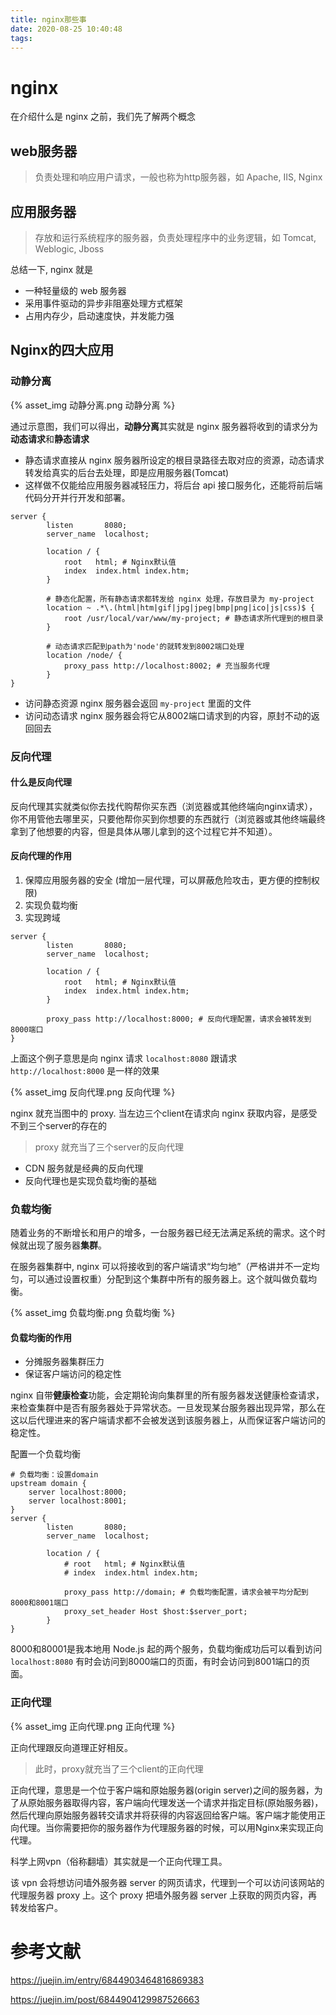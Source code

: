 ```yaml
---
title: nginx那些事
date: 2020-08-25 10:40:48
tags:
---
```


# nginx
在介绍什么是 nginx 之前，我们先了解两个概念
## web服务器
> 负责处理和响应用户请求，一般也称为http服务器，如 Apache, IIS, Nginx
## 应用服务器
> 存放和运行系统程序的服务器，负责处理程序中的业务逻辑，如 Tomcat, Weblogic, Jboss

总结一下, nginx 就是
* 一种轻量级的 web 服务器
* 采用事件驱动的异步非阻塞处理方式框架
* 占用内存少，启动速度快，并发能力强

## Nginx的四大应用
### 动静分离

{% asset_img 动静分离.png 动静分离 %}

通过示意图，我们可以得出，**动静分离**其实就是 nginx 服务器将收到的请求分为**动态请求**和**静态请求**
* 静态请求直接从 nginx 服务器所设定的根目录路径去取对应的资源，动态请求转发给真实的后台去处理，即是应用服务器(Tomcat)
* 这样做不仅能给应用服务器减轻压力，将后台 api 接口服务化，还能将前后端代码分开并行开发和部署。

```nginx
server {  
        listen       8080;        
        server_name  localhost;

        location / {
            root   html; # Nginx默认值
            index  index.html index.htm;
        }
        
        # 静态化配置，所有静态请求都转发给 nginx 处理，存放目录为 my-project
        location ~ .*\.(html|htm|gif|jpg|jpeg|bmp|png|ico|js|css)$ {
            root /usr/local/var/www/my-project; # 静态请求所代理到的根目录
        }
        
        # 动态请求匹配到path为'node'的就转发到8002端口处理
        location /node/ {  
            proxy_pass http://localhost:8002; # 充当服务代理
        }
}
```
* 访问静态资源 nginx 服务器会返回 ```my-project``` 里面的文件
* 访问动态请求 nginx 服务器会将它从8002端口请求到的内容，原封不动的返回回去

### 反向代理
#### 什么是反向代理
反向代理其实就类似你去找代购帮你买东西（浏览器或其他终端向nginx请求），你不用管他去哪里买，只要他帮你买到你想要的东西就行（浏览器或其他终端最终拿到了他想要的内容，但是具体从哪儿拿到的这个过程它并不知道）。
#### 反向代理的作用
1. 保障应用服务器的安全 (增加一层代理，可以屏蔽危险攻击，更方便的控制权限)
2. 实现负载均衡
3. 实现跨域

```nginx
server {  
        listen       8080;        
        server_name  localhost;

        location / {
            root   html; # Nginx默认值
            index  index.html index.htm;
        }
        
        proxy_pass http://localhost:8000; # 反向代理配置，请求会被转发到8000端口
}
```

上面这个例子意思是向 nginx 请求 ```localhost:8080``` 跟请求 ```http://localhost:8000``` 是一样的效果

{% asset_img 反向代理.png 反向代理 %}

nginx 就充当图中的 proxy. 当左边三个client在请求向 nginx 获取内容，是感受不到三个server的存在的
> proxy 就充当了三个server的反向代理

* CDN 服务就是经典的反向代理
* 反向代理也是实现负载均衡的基础

### 负载均衡
随着业务的不断增长和用户的增多，一台服务器已经无法满足系统的需求。这个时候就出现了服务器**集群**。

在服务器集群中, nginx 可以将接收到的客户端请求“均匀地”（严格讲并不一定均匀，可以通过设置权重）分配到这个集群中所有的服务器上。这个就叫做负载均衡。

{% asset_img 负载均衡.png 负载均衡 %}

#### 负载均衡的作用
* 分摊服务器集群压力
* 保证客户端访问的稳定性

nginx 自带**健康检查**功能，会定期轮询向集群里的所有服务器发送健康检查请求，来检查集群中是否有服务器处于异常状态。一旦发现某台服务器出现异常，那么在这以后代理进来的客户端请求都不会被发送到该服务器上，从而保证客户端访问的稳定性。


配置一个负载均衡
```nginx
# 负载均衡：设置domain
upstream domain {
    server localhost:8000;
    server localhost:8001;
}
server {  
        listen       8080;        
        server_name  localhost;

        location / {
            # root   html; # Nginx默认值
            # index  index.html index.htm;
            
            proxy_pass http://domain; # 负载均衡配置，请求会被平均分配到8000和8001端口
            proxy_set_header Host $host:$server_port;
        }
}
```

8000和80001是我本地用 Node.js 起的两个服务，负载均衡成功后可以看到访问 ```localhost:8080``` 有时会访问到8000端口的页面，有时会访问到8001端口的页面。

### 正向代理

{% asset_img 正向代理.png 正向代理 %}

正向代理跟反向道理正好相反。

> 此时，proxy就充当了三个client的正向代理

正向代理，意思是一个位于客户端和原始服务器(origin server)之间的服务器，为了从原始服务器取得内容，客户端向代理发送一个请求并指定目标(原始服务器)，然后代理向原始服务器转交请求并将获得的内容返回给客户端。客户端才能使用正向代理。当你需要把你的服务器作为代理服务器的时候，可以用Nginx来实现正向代理。

科学上网vpn（俗称翻墙）其实就是一个正向代理工具。

该 vpn 会将想访问墙外服务器 server 的网页请求，代理到一个可以访问该网站的代理服务器 proxy 上。这个 proxy 把墙外服务器 server 上获取的网页内容，再转发给客户。


# 参考文献
https://juejin.im/entry/6844903464816869383

https://juejin.im/post/6844904129987526663